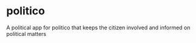 # politico
A political app for politico that keeps the citizen involved and informed on political matters
